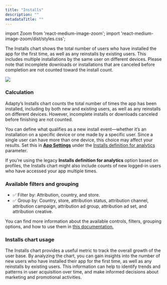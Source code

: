 ```yaml
---
title: "Installs"
description: ""
metadataTitle: ""
---
```


import Zoom from 'react-medium-image-zoom';
import 'react-medium-image-zoom/dist/styles.css';

The Installs chart shows the total number of users who have installed the app for the first time, as well as any reinstalls by existing users. This includes multiple installations by the same user on different devices. Please note that incomplete downloads or installations that are canceled before completion are not counted toward the install count.


<Zoom>
  <img src={require('./img/62c4c2c-small-CleanShot_2023-04-28_at_16.24.292x.webp').default}
  style={{
    border: '1px solid #727272', /* border width and color */
    width: '700px', /* image width */
    display: 'block', /* for alignment */
    margin: '0 auto' /* center alignment */
  }}
/>
</Zoom>





### Calculation

Adapty’s Installs chart counts the total number of times the app has been installed, including by both new and existing users, as well as any reinstalls on different devices. However, incomplete installs or downloads canceled before finishing are not counted.

You can define what qualifies as a new install event—whether it’s an installation on a specific device or one made by a specific user. Since a single user can have more than one device, this choice may affect your results. Set this in [**App Settings**](https://app.adapty.io/settings/general) under the [Installs definition for analytics](general#4-installs-definition-for-analytics) parameter.

If you’re using the legacy **Installs definition for analytics** option based on profiles, the Installs chart might also include counts of new logged-in users who have accessed your app multiple times.

### Available filters and grouping

- ✅ Filter by: Attribution, country, and store.
- ✅ Group by: Country, store, attribution status, attribution channel, attribution campaign, attribution ad group, attribution ad set, and attribution creative.

You can find more information about the available controls, filters, grouping options, and how to use them in [this documentation.](controls-filters-grouping-compare-proceeds)

### Installs chart usage

The Installs chart provides a useful metric to track the overall growth of the user base. By analyzing the chart, you can gain insights into the number of new users who have installed their app for the first time, as well as any reinstalls by existing users. This information can help to identify trends and patterns in user acquisition over time, and make informed decisions about marketing and promotional activities.